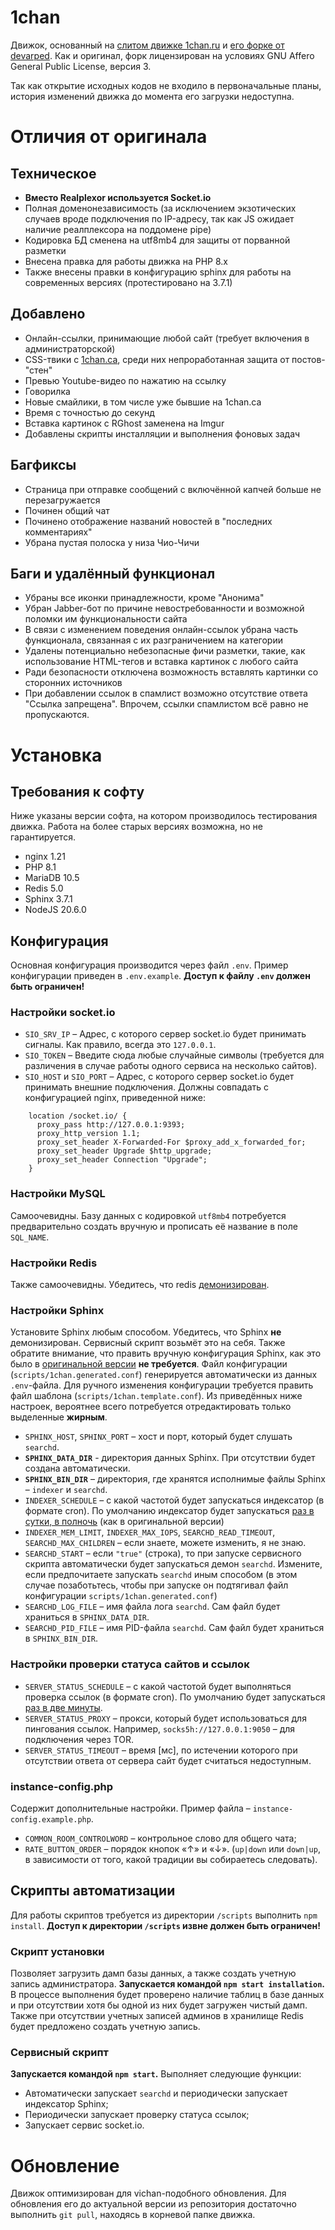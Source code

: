 
1chan
=====

Движок, основанный на [слитом движке 1chan.ru](https://github.com/jlbyrey/1chan) и [его форке от devarped](https://gitgud.io/devarped/pierwszykanal). Как и оригинал, форк лицензирован на условиях GNU Affero General Public License, версия 3.

Так как открытие исходных кодов не входило в первоначальные планы, история изменений движка до момента его загрузки недоступна.

# Отличия от оригинала

## Техническое
* **Вместо Realplexor используется Socket.io**
* Полная доменонезависимость (за исключением экзотических случаев вроде подключения по IP-адресу, так как JS ожидает наличие реалплексора на поддомене pipe)
* Кодировка БД сменена на utf8mb4 для защиты от порванной разметки
* Внесена правка для работы движка на PHP 8.x
* Также внесены правки в конфигурацию sphinx для работы на современных версиях (протестировано на 3.7.1)

## Добавлено
* Онлайн-ссылки, принимающие любой сайт (требует включения в администраторской)
* CSS-твики с [1chan.ca](https://1chan.ca/), среди них непроработанная защита от постов-"стен"
* Превью Youtube-видео по нажатию на ссылку
* Говорилка
* Новые смайлики, в том числе уже бывшие на 1chan.ca
* Время с точностью до секунд
* Вставка картинок с RGhost заменена на Imgur
* Добавлены скрипты инсталляции и выполнения фоновых задач

## Багфиксы
* Страница при отправке сообщений с включённой капчей больше не перезагружается
* Починен общий чат
* Починено отображение названий новостей в "последних комментариях"
* Убрана пустая полоска у низа Чио-Чичи

## Баги и удалённый функционал
* Убраны все иконки принадлежности, кроме "Анонима"
* Убран Jabber-бот по причине невостребованности и возможной поломки им функциональности сайта
* В связи с изменением поведения онлайн-ссылок убрана часть функционала, связанная с их разграничением на категории
* Удалены потенциально небезопасные фичи разметки, такие, как использование HTML-тегов и вставка картинок с любого сайта
* Ради безопасности отключена возможность вставлять картинки со сторонних источников
* При добавлении ссылок в спамлист возможно отсутствие ответа "Ссылка запрещена". Впрочем, ссылки спамлистом всё равно не пропускаются.

# Установка

## Требования к софту
Ниже указаны версии софта, на котором производилось тестирования движка. Работа на более старых версиях возможна, но не гарантируется.
* nginx 1.21
* PHP 8.1
* MariaDB 10.5
* Redis 5.0
* Sphinx 3.7.1
* NodeJS 20.6.0

## Конфигурация
Основная конфигурация производится через файл `.env`. Пример конфигурации приведен в `.env.example`.
**Доступ к файлу `.env` должен быть ограничен!**

### Настройки socket.io
* `SIO_SRV_IP` – Адрес, с которого сервер socket.io будет принимать сигналы. Как правило, всегда это `127.0.0.1`.
* `SIO_TOKEN` – Введите сюда любые случайные символы (требуется для различения в случае работы одного сервиса на несколько сайтов).
* `SIO_HOST` и `SIO_PORT` – Адрес, с которого сервер socket.io будет принимать внешние подключения. Должны совпадать с конфигурацией nginx, приведенной ниже:

```apacheconf
    location /socket.io/ {
      proxy_pass http://127.0.0.1:9393;
      proxy_http_version 1.1;
      proxy_set_header X-Forwarded-For $proxy_add_x_forwarded_for;
      proxy_set_header Upgrade $http_upgrade;
      proxy_set_header Connection "Upgrade";
    }
```

### Настройки MySQL
Самоочевидны. Базу данных с кодировкой `utf8mb4` потребуется предварительно создать вручную и прописать её название в поле `SQL_NAME`.

### Настройки Redis
Также самоочевидны. Убедитесь, что redis [демонизирован](https://gist.github.com/hackedunit/a53f0b5376b3772d278078f686b04d38).

### Настройки Sphinx
Установите Sphinx любым способом. Убедитесь, что Sphinx **не** демонизирован. Сервисный скрипт возьмёт это на себя.
Также обратите внимание, что править вручную конфигурация Sphinx, как это было в [оригинальной версии](https://github.com/jlbyrey/1chan) **не требуется**. Файл конфигурации (`scripts/1chan.generated.conf`) генерируется автоматически из данных `.env`-файла. Для ручного изменения конфигурации требуется править файл шаблона (`scripts/1chan.template.conf`). Из приведённых ниже настроек, вероятнее всего потребуется отредактировать только выделенные **жирным**.
* `SPHINX_HOST`, `SPHINX_PORT` – хост и порт, который будет слушать `searchd`.
* **`SPHINX_DATA_DIR`** - директория данных Sphinx. При отсутствии будет создана автоматически.
* **`SPHINX_BIN_DIR`** – директория, где хранятся исполнимые файлы Sphinx – `indexer` и `searchd`.
* `INDEXER_SCHEDULE` – с какой частотой будет запускаться индексатор (в формате cron). По умолчанию индексатор будет запускаться [раз в сутки, в полночь](https://crontab.guru/#0_0_*_*_*) (как в оригинальной версии)
* `INDEXER_MEM_LIMIT`, `INDEXER_MAX_IOPS`, `SEARCHD_READ_TIMEOUT`, `SEARCHD_MAX_CHILDREN` – если знаете, можете изменить, я не знаю.
* `SEARCHD_START` – если `"true"` (строка), то при запуске сервисного скрипта автоматически будет запускаться демон `searchd`. Измените, если предпочитаете запускать `searchd` иным способом (в этом случае позаботьтесь, чтобы при запуске он подтягивал файл конфигурации `scripts/1chan.generated.conf`)
* `SEARCHD_LOG_FILE` – имя файла лога `searchd`. Сам файл будет храниться в `SPHINX_DATA_DIR`.
* `SEARCHD_PID_FILE` – имя PID-файла `searchd`.  Сам файл будет храниться в `SPHINX_BIN_DIR`.

### Настройки проверки статуса сайтов и ссылок
* `SERVER_STATUS_SCHEDULE` – с какой частотой будет выполняться проверка ссылок (в формате cron). По умолчанию будет запускаться [раз в две минуты](https://crontab.guru/#*/2_*_*_*_*). 
* `SERVER_STATUS_PROXY` – прокси, который будет использоваться для пингования ссылок. Например, `socks5h://127.0.0.1:9050` – для подключения через TOR.
* `SERVER_STATUS_TIMEOUT` – время [мс], по истечении которого при отсутствии ответа от сервера сайт будет считаться недоступным.

### instance-config.php
Содержит дополнительные настройки. Пример файла – `instance-config.example.php`.
* `COMMON_ROOM_CONTROLWORD` – контрольное слово для общего чата;
* `RATE_BUTTON_ORDER` – порядок кнопок «↑» и «↓». (`up|down` или `down|up`, в зависимости от того, какой традиции вы собираетесь следовать).

## Скрипты автоматизации
Для работы скриптов требуется из директории `/scripts` выполнить `npm install`.
**Доступ к директории `/scripts` извне должен быть ограничен!**

### Скрипт установки
Позволяет загрузить дамп базы данных, а также создать учетную запись администратора.
**Запускается командой `npm start installation`.**
В процессе выполнения будет проверено наличие таблиц в базе данных и при отсутствии хотя бы одной из них будет загружен чистый дамп.
Также при отсутствии учетных записей админов в хранилище Redis будет предложено создать учетную запись.

### Сервисный скрипт
**Запускается командой `npm start`.** Выполняет следующие функции:
* Автоматически запускает `searchd` и периодически запускает индексатор Sphinx;
* Периодически запускает проверку статуса ссылок;
* Запускает сервис socket.io.

# Обновление
Движок оптимизирован для vichan-подобного обновления. Для обновления его до актуальной версии из репозитория достаточно выполнить `git pull`, находясь в корневой папке движка.
